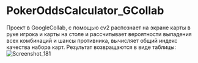 # PokerOddsCalculator_GCollab
Проект в GoogleCollab, с помощью cv2 распознает на экране карты в руке игрока и карты на столе и рассчитывает вероятности выпадения всех комбинаций и шансы противника, 
вычисляет общий индекс качества набора карт.
Результат возвращаются в виде таблицы:
![Screenshot_181](https://user-images.githubusercontent.com/22654625/226563080-6abfdace-0727-4cfc-80bc-91c764b24952.jpg)

